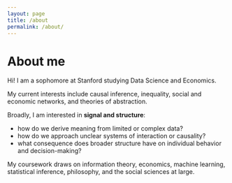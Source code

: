 ```yaml
---
layout: page
title: /about
permalink: /about/
---
```

# About me
Hi! I am a sophomore at Stanford studying Data Science and Economics. 

My current interests include causal inference, inequality, social and economic networks, and theories of abstraction.

Broadly, I am interested in **signal and structure**:

- how do we derive meaning from limited or complex data?
- how do we approach unclear systems of interaction or causality?
- what consequence does broader structure have on individual behavior and decision-making? 

My coursework draws on information theory, economics, machine learning, statistical inference, philosophy, and the social sciences at large.
